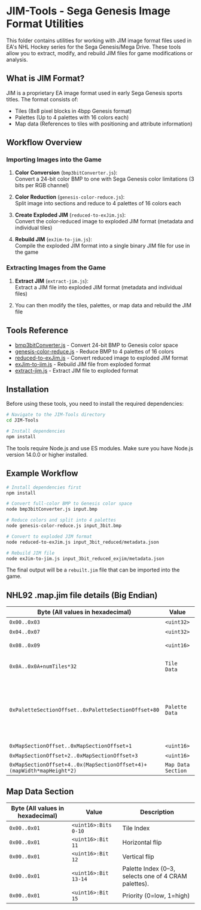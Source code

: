# JIM-Tools - Sega Genesis Image Format Utilities

This folder contains utilities for working with JIM image format files used in EA's NHL Hockey series for the Sega Genesis/Mega Drive. These tools allow you to extract, modify, and rebuild JIM files for game modifications or analysis.

## What is JIM Format?

JIM is a proprietary EA image format used in early Sega Genesis sports titles. The format consists of:

- Tiles (8x8 pixel blocks in 4bpp Genesis format)
- Palettes (Up to 4 palettes with 16 colors each)
- Map data (References to tiles with positioning and attribute information)

## Workflow Overview

### Importing Images into the Game

1. **Color Conversion** (`bmp3bitConverter.js`):  
   Convert a 24-bit color BMP to one with Sega Genesis color limitations (3 bits per RGB channel)

2. **Color Reduction** (`genesis-color-reduce.js`):  
   Split image into sections and reduce to 4 palettes of 16 colors each

3. **Create Exploded JIM** (`reduced-to-exJim.js`):  
   Convert the color-reduced image to exploded JIM format (metadata and individual tiles)

4. **Rebuild JIM** (`exJim-to-jim.js`):  
   Compile the exploded JIM format into a single binary JIM file for use in the game

### Extracting Images from the Game

1. **Extract JIM** (`extract-jim.js`):  
   Extract a JIM file into exploded JIM format (metadata and individual files)

2. You can then modify the tiles, palettes, or map data and rebuild the JIM file

## Tools Reference

- [bmp3bitConverter.js](./bmp3bitConverter.md) - Convert 24-bit BMP to Genesis color space
- [genesis-color-reduce.js](./genesis-color-reduce.md) - Reduce BMP to 4 palettes of 16 colors
- [reduced-to-exJim.js](./reduced-to-exJim.md) - Convert reduced image to exploded JIM format
- [exJim-to-jim.js](./exJim-to-jim.md) - Rebuild JIM file from exploded format
- [extract-jim.js](./extract-jim.md) - Extract JIM file to exploded format

## Installation

Before using these tools, you need to install the required dependencies:

```bash
# Navigate to the JIM-Tools directory
cd JIM-Tools

# Install dependencies
npm install
```

The tools require Node.js and use ES modules. Make sure you have Node.js version 14.0.0 or higher installed.

## Example Workflow

```bash
# Install dependencies first
npm install

# Convert full-color BMP to Genesis color space
node bmp3bitConverter.js input.bmp

# Reduce colors and split into 4 palettes
node genesis-color-reduce.js input_3bit.bmp

# Convert to exploded JIM format
node reduced-to-exJim.js input_3bit_reduced/metadata.json

# Rebuild JIM file
node exJim-to-jim.js input_3bit_reduced_exjim/metadata.json
```

The final output will be a `rebuilt.jim` file that can be imported into the game.

## NHL92 .map.jim file details (Big Endian)
| Byte (All values in hexadecimal)              | Value         | Description |
| --------                                      | -------       | -------     |
| `0x00..0x03`                                  | `<uint32>`    | Palette Section Offset |
| `0x04..0x07`                                  | `<uint32>`    | Map Section Offset |
| `0x08..0x09`                                  | `<uint16>`    | Number of Tiles/Stamps |
| `0x0A..0x0A+numTiles*32`                      | `Tile Data`   | Raw 8x8 tile data, 4 bits per pixel, 32 bytes per tile. |
| `0xPaletteSectionOffset..0xPaletteSectionOffset+80`| `Palette Data`| 128 bytes of Palette Data. 4 palettes of 16 colors. Each color is 2 bytes in Genesis format (0000BBB0GGG0RRR0, where BBB=Blue bits, GGG=Green bits, RRR=Red bits). |
| `0xMapSectionOffset..0xMapSectionOffset+1`  | `<uint16>`    | Map Width |
| `0xMapSectionOffset+2..0xMapSectionOffset+3`| `<uint16>`    | Map Height |
| `0xMapSectionOffset+4..0x(MapSectionOffset+4)+(mapWidth*mapHeight*2)`| `Map Data Section`    | Map Data |

## Map Data Section
| Byte (All values in hexadecimal)              | Value         | Description |
| --------                                      | -------       | -------     |
| `0x00..0x01`  | `<uint16>:Bits 0-10` | Tile Index |
| `0x00..0x01`  | `<uint16>:Bit 11`    | Horizontal flip |
| `0x00..0x01`  | `<uint16>:Bit 12`    | Vertical flip |
| `0x00..0x01`  | `<uint16>:Bit 13-14` | Palette Index (0–3, selects one of 4 CRAM palettes). |
| `0x00..0x01`  | `<uint16>:Bit 15` | Priority (0=low, 1=high) |

